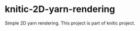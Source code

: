 knitic-2D-yarn-rendering
========================

Simple 2D yarn rendering. This project is part of knitic project.
